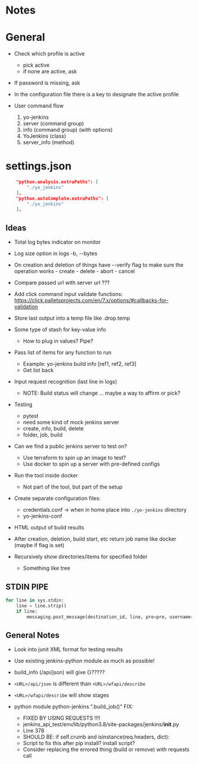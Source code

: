 # Notes


# General

- Check which profile is active
    - pick active
    - if none are active, ask
- If password is missing, ask


- In the configuration file there is a key to designate the active profile

- User command flow
    1. yo-jenkins
    2. server (command group)
    3. info (command group) (with options)
    4. YoJenkins (class)
    5. server_info (method)


# settings.json
```json
    "python.analysis.extraPaths": [
        "./yo_jenkins"
    ],
    "python.autoComplete.extraPaths": [
        "./yo_jenkins"
    ],
```

## Ideas

- Total log bytes indicator on monitor
- Log size option in logs -b, --bytes

- On creation and deletion of things have --verify flag
    to make sure the operation works
        - create
        - delete
        - abort
        - cancel

- Compare passed url with server url ???

- Add click command input validate functions: https://click.palletsprojects.com/en/7.x/options/#callbacks-for-validation

- Store last output into a temp file like .drop.temp

- Some type of stash for key-value info
    - How to plug in values?  Pipe?

- Pass list of items for any function to run
    - Example: yo-jenkins build info [ref1, ref2, ref3]
    - Get list back

- Input request recognition (last line in logs)
    - NOTE: Build status will change ... maybe a way to affirm or pick?

- Testing
    - pytest
    - need some kind of mock jenkins server
    - create, info, build, delete
    - folder, job, build

- Can we find a public jenkins server to test on?
    - Use terraform to spin up an image to test?
    - Use docker to spin up a server with pre-defined configs

- Run the tool inside docker
    - Not part of the tool, but part of the setup

- Create separate configuration files:
    - credentials.conf   -> when in home place into `./yo-jenkins` directory
    - yo-jenkins-conf

- HTML output of build results

- After creation, deletion, build start, etc return job name like docker (maybe if flag is set)

- Recursively show directories/items for specified folder
    - Something like tree


## STDIN PIPE
```python
for line in sys.stdin:
    line = line.strip()
    if line:
        messaging.post_message(destination_id, line, pre=pre, username=username)
```



## General Notes

- Look into junit XML format for testing results

- Use existing jenkins-python module as much as possible!

- build_info (/api/json) will give {}?????

- `<URL>/api/json` is different than `<URL>/wfapi/describe`
- `<URL>/wfapi/describe` will show stages

- python module python-jenkins ".build_job()" FIX:
    - FIXED BY USING REQUESTS !!!!
    - jenkins_api_test/env/lib/python3.8/site-packages/jenkins/__init__.py
    - Line 378
    - SHOULD BE: if self.crumb and isinstance(req.headers, dict):
    - Script to fix this after pip install?  install script?
    - Consider replacing the errored thing (build or remove) with requests call


